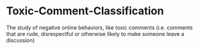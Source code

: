 # Toxic-Comment-Classification
The study of negative online behaviors, like toxic comments (i.e. comments that are rude, disrespectful or otherwise likely to make someone leave a discussion)

